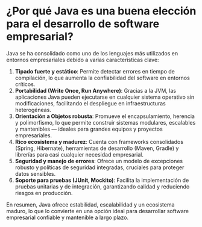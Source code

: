 # ¿Por qué Java es una buena elección para el desarrollo de software empresarial?

Java se ha consolidado como uno de los lenguajes más utilizados en entornos empresariales debido a varias características clave:

1. **Tipado fuerte y estático**: Permite detectar errores en tiempo de compilación, lo que aumenta la confiabilidad del software en entornos críticos.
2. **Portabilidad (Write Once, Run Anywhere)**: Gracias a la JVM, las aplicaciones Java pueden ejecutarse en cualquier sistema operativo sin modificaciones, facilitando el despliegue en infraestructuras heterogéneas.
3. **Orientación a Objetos robusta**: Promueve el encapsulamiento, herencia y polimorfismo, lo que permite construir sistemas modulares, escalables y mantenibles — ideales para grandes equipos y proyectos empresariales.
4. **Rico ecosistema y madurez**: Cuenta con frameworks consolidados (Spring, Hibernate), herramientas de desarrollo (Maven, Gradle) y librerías para casi cualquier necesidad empresarial.
5. **Seguridad y manejo de errores**: Ofrece un modelo de excepciones robusto y políticas de seguridad integradas, cruciales para proteger datos sensibles.
6. **Soporte para pruebas (JUnit, Mockito)**: Facilita la implementación de pruebas unitarias y de integración, garantizando calidad y reduciendo riesgos en producción.

En resumen, Java ofrece estabilidad, escalabilidad y un ecosistema maduro, lo que lo convierte en una opción ideal para desarrollar software empresarial confiable y mantenible a largo plazo.
